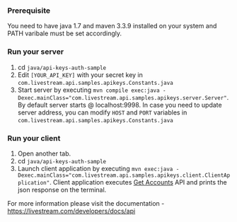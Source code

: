 ### Prerequisite

You need to have java 1.7 and maven 3.3.9 installed on your system and PATH varibale must be set accordingly.

### Run your server

1. cd `java/api-keys-auth-sample`
2. Edit `[YOUR_API_KEY]` with your secret key in `com.livestream.api.samples.apikeys.Constants.java`
3. Start server by executing `mvn compile exec:java -Dexec.mainClass="com.livestream.api.samples.apikeys.server.Server"`. By default server starts @ localhost:9998. In case you need to update server address, you can modify `HOST` and `PORT` variables in `com.livestream.api.samples.apikeys.Constants.java`

### Run your client

1. Open another tab.
2. cd `java/api-keys-auth-sample`
3. Launch client application by executing `mvn exec:java -Dexec.mainClass="com.livestream.api.samples.apikeys.client.ClientApplication"`. Client application executes [Get Accounts](https://livestream.com/developers/docs/api#get-accounts) API and prints the json response on the terminal.

For more information please visit the documentation - https://livestream.com/developers/docs/api
